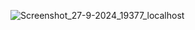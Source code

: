 ![Screenshot_27-9-2024_19377_localhost](https://github.com/user-attachments/assets/df5deabe-51be-49de-9146-c58aef5fbab3)


